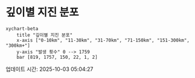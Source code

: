 # 깊이별 지진 분포

```mermaid
xychart-beta
    title "깊이별 지진 분포"
    x-axis ["0-10km", "11-30km", "31-70km", "71-150km", "151-300km", "300km+"]
    y-axis "발생 횟수" 0 --> 1759
    bar [819, 1757, 150, 22, 1, 2]
```

업데이트 시간: 2025-10-03 05:04:27
